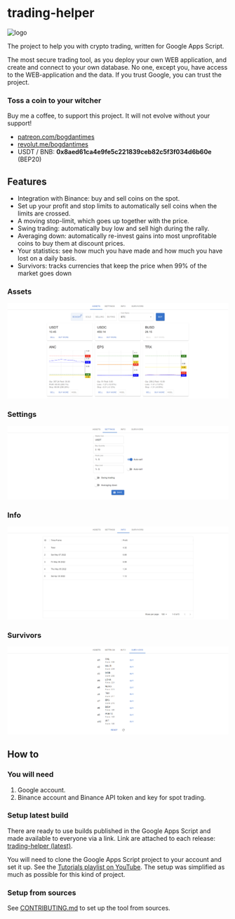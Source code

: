# trading-helper

<img src="https://user-images.githubusercontent.com/7527778/167810306-0b882d1b-64b0-4fab-b647-9c3ef01e46b4.png" alt="logo" width="200"/>

The project to help you with crypto trading, written for Google Apps Script.

The most secure trading tool, as you deploy your own WEB application, and create and connect to your own database.
No one, except you, have access to the WEB-application and the data. If you trust Google, you can trust the project.

### Toss a coin to your witcher

Buy me a coffee, to support this project. It will not evolve without your support!

* [patreon.com/bogdantimes](patreon.com/bogdantimes)
* [revolut.me/bogdantimes](revolut.me/bogdantimes)
* USDT / BNB: **0x8aed61ca4e9fe5c221839ceb82c5f3f034d6b60e** (BEP20)

## Features

* Integration with Binance: buy and sell coins on the spot.
* Set up your profit and stop limits to automatically sell coins when the limits are crossed.
* A moving stop-limit, which goes up together with the price.
* Swing trading: automatically buy low and sell high during the rally.
* Averaging down: automatically re-invest gains into most unprofitable coins to buy them at discount prices.
* Your statistics: see how much you have made and how much you have lost on a daily basis.
* Survivors: tracks currencies that keep the price when 99% of the market goes down

### Assets
![assets.png](img/assets.png)
### Settings
![settings.png](img/settings.png)
### Info
![info.png](img/info.png)
### Survivors
![survivors.png](img/survivors.png)

## How to

### You will need

1. Google account.
2. Binance account and Binance API token and key for spot trading.

### Setup latest build

There are ready to use builds published in the Google Apps Script and made available to everyone via a link.
Link are attached to each release: [trading-helper (latest)](https://github.com/bogdan-kovalev/trading-helper/releases/latest).

You will need to clone the Google Apps Script project to your account and set it up.
See the [Tutorials playlist on YouTube](https://www.youtube.com/playlist?list=PLAiqSgC5hs1fcFglYk81W7hpNRJbqu0Ox). The setup was simplified as much as possible for this kind of project.

### Setup from sources

See [CONTRIBUTING.md](./CONTRIBUTING.md) to set up the tool from sources.
